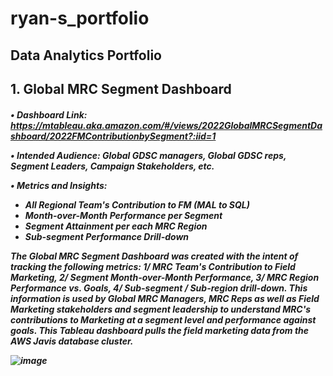 # ryan-s_portfolio
<H2> Data Analytics Portfolio


<h2 align="left">1. Global MRC Segment Dashboard
  
<h5>

•	Dashboard Link: https://mtableau.aka.amazon.com/#/views/2022GlobalMRCSegmentDashboard/2022FMContributionbySegment?:iid=1

•	Intended Audience: Global GDSC managers, Global GDSC reps, Segment Leaders, Campaign Stakeholders, etc. 

•	Metrics and Insights: 

-	All Regional Team's Contribution to FM (MAL to SQL)
-	Month-over-Month Performance per Segment
-	Segment Attainment per each MRC Region 
-	Sub-segment Performance Drill-down

The Global MRC Segment Dashboard was created with the intent of tracking the following metrics: 1/ MRC Team's Contribution to Field Marketing, 2/ Segment Month-over-Month Performance, 3/ MRC Region Performance vs. Goals, 4/ Sub-segment / Sub-region drill-down. This information is used by Global MRC Managers, MRC Reps as well as Field Marketing stakeholders and segment leadership to understand MRC's contributions to Marketing at a segment level and performance against goals. This Tableau dashboard pulls the field marketing data from the AWS Javis database cluster. 

![image](https://github.com/ryavse11/ryan-s_portfolio/assets/151677676/986d8559-dd7a-4f45-8255-0f46038335c4)



